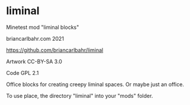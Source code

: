# liminal

Minetest mod "liminal blocks"

briancarlbahr.com 2021

https://github.com/briancarlbahr/liminal


Artwork CC-BY-SA 3.0

Code GPL 2.1


Office blocks for creating creepy liminal spaces.  Or maybe just an office.


To use place, the directory "liminal" into your "mods" folder.

